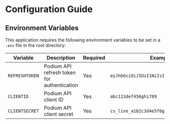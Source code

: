 # Configuration Guide

## Environment Variables

This application requires the following environment variables to be set in a `.env` file in the root directory:

| Variable | Description | Required | Example |
|----------|-------------|-----------|---------|
| `REFRESHTOKEN` | Podium API refresh token for authentication | Yes | `eyJhbGciOiJIUzI1NiIsInR5cCI6IkpXVCJ9...` |
| `CLIENTID` | Podium API client ID | Yes | `abc123def456ghi789` |
| `CLIENTSECRET` | Podium API client secret | Yes | `cs_live_a1b2c3d4e5f6g7h8i9j0` |